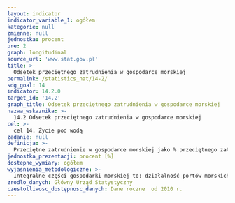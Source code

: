 ```yaml
---
layout: indicator
indicator_variable_1: ogółem
kategorie: null
zmienne: null
jednostka: procent
pre: 2
graph: longitudinal
source_url: 'www.stat.gov.pl'
title: >-
  Odsetek przeciętnego zatrudnienia w gospodarce morskiej
permalink: /statistics_nat/14-2/
sdg_goal: 14
indicator: 14.2.0
target_id: '14.2'
graph_title: Odsetek przeciętnego zatrudnienia w gospodarce morskiej
nazwa_wskaznika: >-
  14.2 Odsetek przeciętnego zatrudnienia w gospodarce morskiej
cel: >-
  cel 14. Życie pod wodą
zadanie: null
definicja: >-
  Przeciętne zatrudnienie w gospodarce morskiej jako % przeciętnego zatrudnienia w gospodarce narodowej.
jednostka_prezentacji: procent [%]
dostepne_wymiary: ogółem
wyjasnienia_metodologiczne: >-
  Integralne części gospodarki morskiej to: działalność portów morskich, rybołówstwo, przemysł stoczniowy, eksploatacja zasobów wszechoceanu, turystyka i rekreacja oraz administracja, szkolnictwo i nauka oraz ratownictwo morskie.Dane o przeciętnym zatrudnieniu w gospodarce morskiej dotyczą pracowników pełnozatrudnionych oraz niepełnozatrudnionych w przeliczeniu na pełne etaty, bez osób zatrudnionych poza granicami kraju.Pracownicy pełnozatrudnieni są to osoby, które pracują w pełnym wymiarze czasu pracy obowiązującym w danym zakładzie pracy lub na stanowisku pracy, w tym również osoby, które zgodnie z obowiązującymi przepisami pracują w skróconym czasie pracy, np. z tytułu warunków szkodliwych dla zdrowia lub w przedłużonym czasie pracy (np. dozorcy mienia).Pracownicy niepełnozatrudnieni są to osoby, które zgodnie z zawartą umową, pracują stale w niepełnym wymiarze czasu pracy obowiązującym w danym zakładzie lub na danym stanowisku pracy. Niepełnozatrudnieni w głównym miejscu pracy są to osoby, które złożyły w zakładzie pracy oświadczenia stwierdzające, że dany zakład jest ich głównym miejscem pracy.
zrodlo_danych: Główny Urząd Statystyczny
czestotliwosc_dostępnosc_danych: Dane roczne  od 2010 r.
---
```

